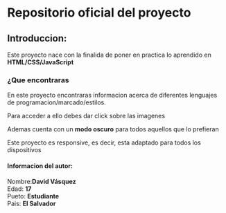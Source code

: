 # Repositorio oficial del proyecto

## **Introduccion**:

Este proyecto nace con la finalida de poner en practica lo aprendido en **HTML/CSS/JavaScript**

### **¿Que encontraras**

En este proyecto encontraras informacion acerca de diferentes lenguajes de programacion/marcado/estilos.

Para acceder a ello debes dar click sobre las imagenes

Ademas cuenta con un **modo oscuro** para todos aquellos que lo prefieran

Este proyecto es responsive, es decir, esta adaptado para todos los dispositivos

#### Informacion del autor:

Nombre:**David Vásquez** <br>
Edad: **17**<br>
Pueto: **Estudiante** <br>
Pais: **El Salvador**
